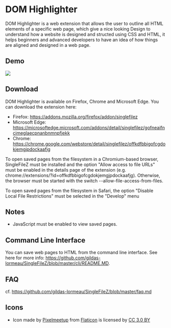 # DOM Highlighter

DOM Highlighter is a web extension that allows the user to outline all HTML elements of a specific web page, which give a nice looking Design to understand how a website is designed and structed using CSS and HTML, it helps beginners and advanced developers to have an idea of how things are aligned and designed in a web page.

## Demo

![](https://github.com/gildas-lormeau/SingleFile-Demos/blob/master/demo-sfz.gif)


## Download

DOM Highlighter is available on Firefox, Chrome and Microsoft Edge. You can download the extension here:

- Firefox: https://addons.mozilla.org/firefox/addon/singlefilez
- Microsoft Edge: https://microsoftedge.microsoft.com/addons/detail/singlefilez/gofneaifncimeglaecpnanbnmnpfjekk
- Chrome: https://chrome.google.com/webstore/detail/singlefilez/offkdfbbigofcgdokjemgjpdockaafjg

To open saved pages from the filesystem in a Chromium-based browser, SingleFileZ must be installed and the option "Allow access to file URLs" must be enabled in the details page of the extension (e.g. chrome://extensions/?id=offkdfbbigofcgdokjemgjpdockaafjg). Otherwise, the browser must be started with the switch --allow-file-access-from-files.

To open saved pages from the filesystem in Safari, the option "Disable Local File Restrictions" must be selected in the "Develop" menu

## Notes

- JavaScript must be enabled to view saved pages.

## Command Line Interface

You can save web pages to HTML from the command line interface. See here for more info: https://github.com/gildas-lormeau/SingleFileZ/blob/master/cli/README.MD.

## FAQ

cf. https://github.com/gildas-lormeau/SingleFileZ/blob/master/faq.md

## Icons

- Icon made by [Pixelmeetup](https://www.flaticon.com/authors/pixelmeetup) from [Flaticon](www.flaticon.com) is licensed by [CC 3.0 BY](http://creativecommons.org/licenses/by/3.0/)
